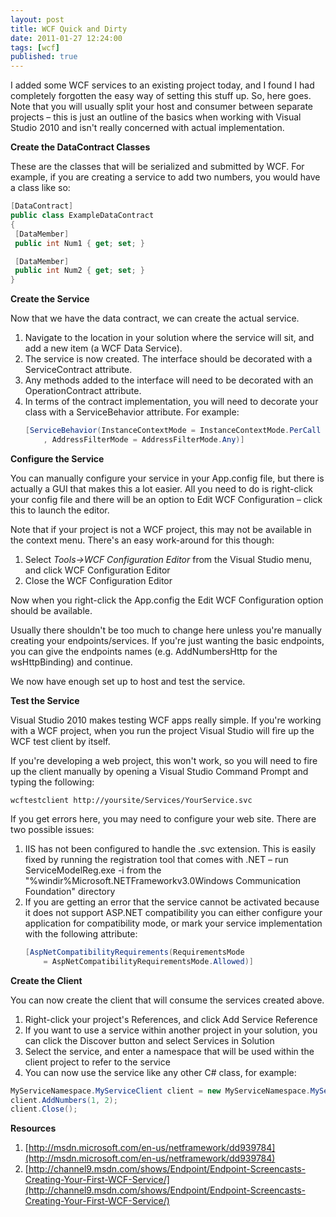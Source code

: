 ```yaml
---
layout: post
title: WCF Quick and Dirty
date: 2011-01-27 12:24:00
tags: [wcf]
published: true
---
```


I added some WCF services to an existing project today, and I found I had completely forgotten the easy 
way of setting this stuff up.  So, here goes.  Note that you will usually split your host and consumer 
between separate projects – this is just an outline of the basics when working with Visual Studio 2010 
and isn't really concerned with actual implementation.

**Create the DataContract Classes**

These are the classes that will be serialized and submitted by WCF.  For example, if you are creating 
a service to add two numbers, you would have a class like so:

```csharp
[DataContract] 
public class ExampleDataContract 
{ 
 [DataMember] 
 public int Num1 { get; set; } 

 [DataMember] 
 public int Num2 { get; set; } 
} 
```

**Create the Service**

Now that we have the data contract, we can create the actual service. 

1. Navigate to the location in your solution where the service will sit, and add a new item (a WCF Data Service).
2. The service is now created.  The interface should be decorated with a ServiceContract attribute.
3. Any methods added to the interface will need to be decorated with an OperationContract attribute.
4. In terms of the contract implementation, you will need to decorate your class with a ServiceBehavior attribute.  For example:
	```csharp
	[ServiceBehavior(InstanceContextMode = InstanceContextMode.PerCall
		, AddressFilterMode = AddressFilterMode.Any)]
	```
**Configure the Service**

You can manually configure your service in your App.config file, but there is actually a GUI that makes 
this a lot easier.  All you need to do is right-click your config file and there will be an option to 
Edit WCF Configuration – click this to launch the editor.

Note that if your project is not a WCF project, this may not be available in the context menu.  There's an easy work-around for this though:

1. Select _Tools->WCF Configuration Editor_ from the Visual Studio menu, and click WCF Configuration Editor
2. Close the WCF Configuration Editor

Now when you right-click the App.config the Edit WCF Configuration option should be available.

Usually there shouldn't be too much to change here unless you're manually creating your endpoints/services.  If you're just wanting the basic endpoints, you can give the endpoints names (e.g. AddNumbersHttp for the wsHttpBinding) and continue.

We now have enough set up to host and test the service.

**Test the Service**

Visual Studio 2010 makes testing WCF apps really simple.  If you're working with a WCF project, when you run the project Visual Studio will fire up the WCF test client by itself.

If you're developing a web project, this won't work, so you will need to fire up the client manually by opening a Visual Studio Command Prompt and typing the following:

`wcftestclient http://yoursite/Services/YourService.svc`

If you get errors here, you may need to configure your web site.  There are two possible issues:

1. IIS has not been configured to handle the .svc extension.  This is easily fixed by running the registration tool that comes with .NET – run ServiceModelReg.exe -i from the "%windir%Microsoft.NETFrameworkv3.0Windows Communication Foundation" directory
2. If you are getting an error that the service cannot be activated because it does not support ASP.NET compatibility you can either configure your application for compatibility mode, or mark your service implementation with the following attribute:
	```csharp
	[AspNetCompatibilityRequirements(RequirementsMode 
		= AspNetCompatibilityRequirementsMode.Allowed)]
	```

**Create the Client**

You can now create the client that will consume the services created above. 

1. Right-click your project's References, and click Add Service Reference
2. If you want to use a service within another project in your solution, you can click the Discover button and select Services in Solution
3. Select the service, and enter a namespace that will be used within the client project to refer to the service
4. You can now use the service like any other C# class, for example:

```csharp
MyServiceNamespace.MyServiceClient client = new MyServiceNamespace.MyServiceClient();
client.AddNumbers(1, 2);
client.Close();
```

**Resources** 

1. [http://msdn.microsoft.com/en-us/netframework/dd939784](http://msdn.microsoft.com/en-us/netframework/dd939784)
2. [http://channel9.msdn.com/shows/Endpoint/Endpoint-Screencasts-Creating-Your-First-WCF-Service/](http://channel9.msdn.com/shows/Endpoint/Endpoint-Screencasts-Creating-Your-First-WCF-Service/)
